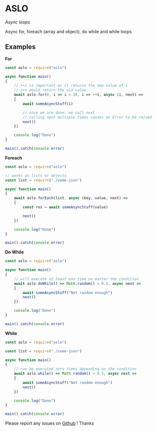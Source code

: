 # ASLO

*Async loops*

Async for, foreach (array and object), do while and while loops


## Examples

__For__

```javascript
const aslo = require("aslo")

async function main()
{
    // ++i is important as it returns the new value of i
    // i++ would return the old value
    await aslo.for(0, i => i < 10, i => ++i, async (i, next) =>
    {
        await someAsyncStuff(i)

        // once we are done, we call next
        // calling next multiple times causes an Error to be raised
        next()
    })

    console.log("Done")
}

main().catch(console.error)
```


__Foreach__

```javascript
const aslo = require("aslo")

// works on lists or objects
const list = require("./some-json")

async function main()
{
    await aslo.forEach(list, async (key, value, next) =>
    {
        const res = await someAsyncStuff(value)

        next()
    })

    console.log("Done")
}

main().catch(console.error)
```


__Do While__

```javascript
const aslo = require("aslo")

async function main()
{
    // will execute at least one time no matter the condition
    await aslo.doWhile() => Math.random() < 0.5, async next =>
    {
        await someAsyncStuff("Not random enough")
        next()
    })

    console.log("Done")
}

main().catch(console.error)
```


__While__

```javascript
const aslo = require("aslo")

const list = require("./some-json")

async function main()
{
    // can be executed zero times depending on the condition
    await aslo.while() => Math.random() < 0.5, async next =>
    {
        await someAsyncStuff("Not random enough")
        next()
    })

    console.log("Done")
}

main().catch(console.error)
```


Please report any issues on [Github](https://github.com/ScottishCyclops/aslo/issues) ! Thanks
